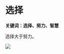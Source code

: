 # 选择

**关键词：选择、努力、智慧**

选择大于努力。

![](https://visitor-badge.laobi.icu/badge?page_id=sjhfx.linji&left_text=PageViews&right_color=%2300589F)